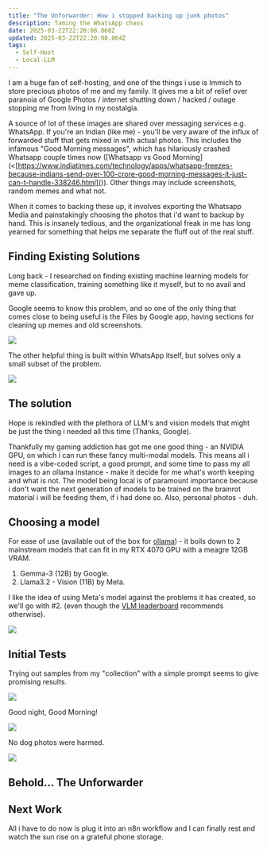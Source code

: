 ```yaml
---
title: "The Unforwarder: How i stopped backing up junk photos"
description: Taming the WhatsApp chaos
date: 2025-03-22T22:20:08.060Z
updated: 2025-03-22T22:20:08.064Z
tags:
  - Self-Host
  - Local-LLM
---
```

I am a huge fan of self-hosting, and one of the things i use is Immich to store precious photos of me and my family. It gives me a bit of relief over paranoia of Google Photos / internet shutting down / hacked / outage stopping me from living in my nostalgia. 

A source of lot of these images are shared over messaging services e.g. WhatsApp. If you're an Indian (like me) - you'll be very aware of the influx of forwarded stuff that gets mixed in with actual photos. This includes the infamous "Good Morning messages", which has hilariously crashed Whatsapp couple times now ([Whatsapp vs Good Morning](<[https://www.indiatimes.com/technology/apps/whatsapp-freezes-because-indians-send-over-100-crore-good-morning-messages-it-just-can-t-handle-338246.html](<Whatsapp vs Good Morning>)). Other things may include screenshots, random memes and what not. 

When it comes to backing these up, it involves exporting the Whatsapp Media and painstakingly choosing the photos that i'd want to backup by hand. This is insanely tedious, and the organizational freak in me has long yearned for something that helps me separate the fluff out of the real stuff. 

## Finding Existing Solutions

Long back - I researched on finding existing machine learning models for meme classification, training something like it myself, but to no avail and gave up. 

Google seems to know this problem, and so one of the only thing that comes close to being useful is the Files by Google app, having sections for cleaning up memes and old screenshots. 

![](/img/google-feature.png)

The other helpful thing is built within WhatsApp itself, but solves only a small subset of the problem. 

![](/img/whatsapp-feature.png)


## The solution

Hope is rekindled with the plethora of LLM's and vision models that might be just the thing i needed all this time (Thanks, Google).

Thankfully my gaming addiction has got me one good thing - an NVIDIA GPU, on which i can run these fancy multi-modal models. This means all i need is a vibe-coded script, a good prompt, and some time to pass my all images to an ollama instance - make it decide for me what's worth keeping and what is not. The model being local is of paramount importance because i don't want the next generation of models to be trained on the brainrot material i will be feeding them, if i had done so. Also, personal photos - duh.

## Choosing a model

For ease of use (available out of the box for [ollama](https://ollama.com/search?c=vision)) - it boils down to 2 mainstream models that can fit in my RTX 4070 GPU with a meagre 12GB VRAM.

1. Gemma-3 (12B) by Google.
2. Llama3.2 - Vision (11B) by Meta.

I like the idea of using Meta's model against the problems it has created, so we'll go with #2. (even though the [VLM leaderboard](https://huggingface.co/spaces/opencompass/open_vlm_leaderboard) recommends otherwise). 

![](/img/potter.webp)

## Initial Tests

Trying out samples from my "collection" with a simple prompt seems to give promising results.

![](/img/tired.png)

Good night, Good Morning!

![](/img/good-night.png)

No dog photos were harmed.

![](/img/dog-test.png)

## Behold... The Unforwarder

## Next Work

All i have to do now is plug it into an n8n workflow and I can finally rest and watch the sun rise on a grateful phone storage.